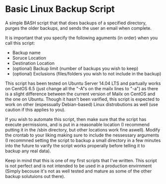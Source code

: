 # Basic Linux Backup Script
A simple BASH script that that does backups of a specified directory, purges the older backups, and sends the user an email when complete.

It is important that you specify the following aguments (in order) when you call this script:
  - Backup name
  - Soruce Location
  - Destination Location
  - (optional) Backup limit (number of backups you wish to keep)
  - (optional) Exclusions (files/folders you wish to not include in the backup)

This script has been tested on Ubuntu Server 14.04 LTS and partually works on CentOS 6.5 (just change all the "-A"s on the mailx lines to "-a") as there is a slight difference between the current version of Mailx on CentOS and the one on Ubuntu. Though it hasn't been varified, this script is expected to work on other (espessually Debian-based) Linux distrobutions as well (use caution if this applies to you).

If you wish to automate this script, then make sure that the script has execute permissions, and is put in a reasonable location (I recommend putting it in the /sbin directory, but other locations work fine aswell). Modify the crontab to your liking making sure to include the nessessary arguments (I recommned setting the script to backup a small directory in a few minutes into the future to varify the script works properally before telling it to backup any real data).

Keep in mind that this is one of my first scripts that I've written. This script is not perfect and is not intended to be used in a production envirnment (Simply becouse it's not as well tested and mature as some of the other backup solutuions out there).
